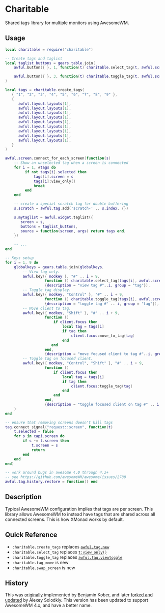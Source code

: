 # Charitable

Shared tags library for multiple monitors using AwesomeWM.

## Usage

```lua
local charitable = require("charitable")

-- Create tags and taglist
local taglist_buttons = gears.table.join(
    awful.button({ }, 1, function(t) charitable.select_tag(t, awful.screen.focused()) end),

    awful.button({ }, 3, function(t) charitable.toggle_tag(t, awful.screen.focused()) end)
)

local tags = charitable.create_tags(
   { "1", "2", "3", "4", "5", "6", "7", "8", "9" },
   {
      awful.layout.layouts[1],
      awful.layout.layouts[1],
      awful.layout.layouts[1],
      awful.layout.layouts[1],
      awful.layout.layouts[1],
      awful.layout.layouts[1],
      awful.layout.layouts[1],
      awful.layout.layouts[1],
      awful.layout.layouts[1],
   }
)

awful.screen.connect_for_each_screen(function(s)
    -- Show an unselected tag when a screen is connected
    for i = 1, #tags do
         if not tags[i].selected then
             tags[i].screen = s
             tags[i]:view_only()
             break
         end
    end

    -- create a special scratch tag for double buffering
    s.scratch = awful.tag.add('scratch-' .. s.index, {})

    s.mytaglist = awful.widget.taglist({
       screen = s,
       buttons = taglist_buttons,
       source = function(screen, args) return tags end,
    })

    -- ...
end

-- Keys setup
for i = 1, 9 do
    globalkeys = gears.table.join(globalkeys,
        -- View tag only.
        awful.key({ modkey }, "#" .. i + 9,
                  function () charitable.select_tag(tags[i], awful.screen.focused()) end,
                  {description = "view tag #"..i, group = "tag"}),
        -- Toggle tag display.
        awful.key({ modkey, "Control" }, "#" .. i + 9,
                  function () charitable.toggle_tag(tags[i], awful.screen.focused()) end,
                  {description = "toggle tag #" .. i, group = "tag"}),
        -- Move client to tag.
        awful.key({ modkey, "Shift" }, "#" .. i + 9,
                  function ()
                      if client.focus then
                          local tag = tags[i]
                          if tag then
                              client.focus:move_to_tag(tag)
                          end
                     end
                  end,
                  {description = "move focused client to tag #"..i, group = "tag"}),
        -- Toggle tag on focused client.
        awful.key({ modkey, "Control", "Shift" }, "#" .. i + 9,
                  function ()
                      if client.focus then
                          local tag = tags[i]
                          if tag then
                              client.focus:toggle_tag(tag)
                          end
                      end
                  end,
                  {description = "toggle focused client on tag #" .. i, group = "tag"})
    )
end

-- ensure that removing screens doesn't kill tags
tag.connect_signal("request::screen", function(t)
    t.selected = false
    for s in capi.screen do
        if s ~= t.screen then
            t.screen = s
            return
        end
    end
end)

-- work around bugs in awesome 4.0 through 4.3+
-- see https://github.com/awesomeWM/awesome/issues/2780
awful.tag.history.restore = function() end
```

## Description

Typical AwesomeWM configuration implies that tags are per screen.  This library
allows AwesomeWM to instead have tags that are shared across all connected
screens.  This is how XMonad works by default.

## Quick Reference

 * `charitable.create_tags` replaces [`awful.tag.new`](https://awesomewm.org/doc/api/classes/tag.html#awful.tag.new)
 * `charitable.select_tag` replaces [`t:view_only()`](https://awesomewm.org/doc/api/classes/tag.html#tag:view_only)
 * `charitable.toggle_tag` replaces [`awful.tag.viewtoggle`](https://awesomewm.org/doc/api/classes/tag.html#awful.tag.viewtoggle)
 * `charitable.tag_move` is new
 * `charitable.swap_screen` is new

## History

This was [originally](https://github.com/lammermann) implemented by Benjamin
Kober, and later [forked and updated](https://github.com/XLegion/sharetags) by
Alexey Solodkiy.  This version has been updated to support AwesomeWM 4.x, and
have a better name.
